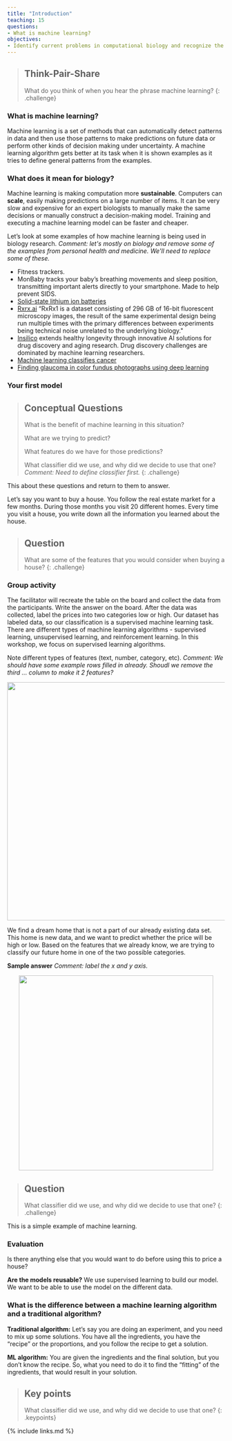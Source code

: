 ```yaml
---
title: "Introduction"
teaching: 15
questions:
- What is machine learning?
objectives:
- Identify current problems in computational biology and recognize the benefits of machine learning techniques.
---
```


> ## Think-Pair-Share
> What do you think of when you hear the phrase machine learning?
{: .challenge}


### What is machine learning?

Machine learning is a set of methods that can automatically detect patterns in data and then use those patterns to make predictions on future data or perform other kinds of decision making under uncertainty. 
A machine learning algorithm gets better at its task when it is shown examples as it tries to define general patterns from the examples.


### What does it mean for biology? 

Machine learning is making computation more **sustainable**.
Computers can **scale**, easily making predictions on a large number of items.
It can be very slow and expensive for an expert biologists to manually make the same decisions or manually construct a decision-making model.
Training and executing a machine learning model can be faster and cheaper.

Let’s look at some examples of how machine learning is being used in biology research.
_Comment: let's mostly on biology and remove some of the examples from personal health and medicine.  We'll need to replace some of these._

* Fitness trackers.
* MonBaby tracks your baby’s breathing movements and sleep position, transmitting important alerts directly to your smartphone. Made to help prevent SIDS.
* [Solid-state lithium ion batteries](https://tomkat.stanford.edu/research/designing-better-battery-machine-learning)  
* [Rxrx.ai](https://www.rxrx.ai/) “RxRx1 is a dataset consisting of 296 GB of 16-bit fluorescent microscopy images, the result of the same experimental design being run multiple times with the primary differences between experiments being technical noise unrelated to the underlying biology." 
* [Insilico](https://insilico.com/#rec41711523) extends healthy longevity through innovative AI solutions for drug discovery and aging research. Drug discovery challenges are dominated by machine learning researchers. 
* [Machine learning classifies cancer](https://www.nature.com/articles/d41586-018-02881-7)
* [Finding glaucoma in color fundus photographs using deep learning](https://jamanetwork-com.ezproxy.library.wisc.edu/journals/jamaophthalmology/fullarticle/2749327?resultClick=1)


### Your first model

> ## Conceptual Questions
>
> What is the benefit of machine learning in this situation?
>
> What are we trying to predict? 
>
> What features do we have for those predictions?
>
> What classifier did we use, and why did we decide to use that one? _Comment: Need to define classifier first._
{: .challenge}

This about these questions and return to them to answer. 

Let’s say you want to buy a house.
You follow the real estate market for a few months.
During those months you visit 20 different homes.
Every time you visit a house, you write down all the information you learned about the house. 

> ## Question
>
> What are some of the features that you would consider when buying a house?
{: .challenge}

### Group activity

The facilitator will recreate the table on the board and collect the data from the participants.
Write the answer on the board.
After the data was collected, label the prices into two categories low or high.
Our dataset has labeled data, so our classification is a supervised machine learning task.
There are different types of machine learning algorithms - supervised learning, unsupervised learning, and reinforcement learning.
In this workshop, we focus on supervised learning algorithms. 

Note different types of features (text, number, category, etc).
_Comment: We should have some example rows filled in already. Shoudl we remove the third ... column to make it 2 features?_
<p align="center">
<img width="550" src="https://raw.githubusercontent.com/gitter-lab/ml-bio-workshop/gh-pages/assets/IMG_0016.jpg">
</p>

We find a dream home that is not a part of our already existing data set.
This home is new data, and we want to predict whether the price will be high or low.
Based on the features that we already know, we are trying to classify our future home in one of the two possible categories. 

**Sample answer**
_Comment: label the x and y axis._
<p align="center">
<img width="450" src="https://raw.githubusercontent.com/gitter-lab/ml-bio-workshop/gh-pages/assets/78274.jpg">
</p>

> ## Question
>
> What classifier did we use, and why did we decide to use that one?
{: .challenge}

This is a simple example of machine learning.

### Evaluation

Is there anything else that you would want to do before using this to price a house?

**Are the models reusable?**
We use supervised learning to build our model. We want to be able to use the model on the different data. 

### What is the difference between a machine learning algorithm and a traditional algorithm?

**Traditional algorithm:**
Let’s say you are doing an experiment, and you need to mix up some solutions.
You have all the ingredients, you have the “recipe” or the proportions, and you follow the recipe to get a solution.

**ML algorithm:**
You are given the ingredients and the final solution, but you don’t know the recipe.
So, what you need to do it to find the “fitting” of the ingredients, that would result in your solution.  

> ## Key points
>
> What classifier did we use, and why did we decide to use that one?
{: .keypoints}


{% include links.md %}

